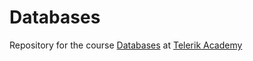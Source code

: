 # Databases

Repository for the course [Databases](http://telerikacademy.com/Courses/Courses/Details/388) at [Telerik Academy](https://telerikacademy.com)


